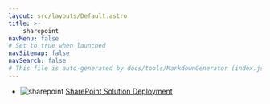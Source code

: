 ```yaml
---
layout: src/layouts/Default.astro
title: >-
    sharepoint
navMenu: false
# Set to true when launched
navSitemap: false
navSearch: false
# This file is auto-generated by docs/tools/MarkdownGenerator (index.js)
---
```


<ul>

<li>

![sharepoint](https://i.octopus.com/library/step-templates/sharepoint.png) [SharePoint Solution Deployment](/integrations/sharepoint/sharepoint-solution-deployment)

</li>
        
</ul>
